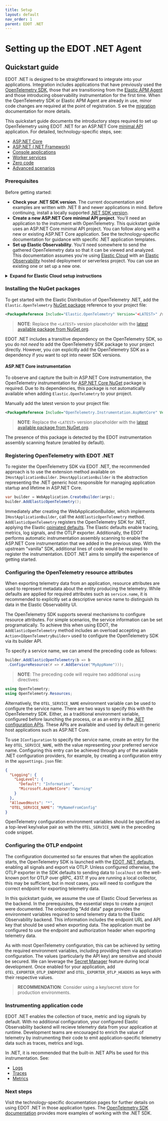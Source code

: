 ```yaml
---
title: Setup
layout: default
nav_order: 1
parent: EDOT .NET
---
```


# Setting up the EDOT .NET Agent

## Quickstart guide

EDOT .NET is designed to be straightforward to integrate into your applications. Integration includes applications that have previously used the
[OpenTelemetry SDK](https://opentelemetry.io/docs/languages/net/), those that are transitioning from the 
[Elastic APM Agent](https://www.elastic.co/guide/en/apm/agent/dotnet/current/index.html) and those introducing observability instrumentation for
the first time. When the OpenTelemetry SDK or Elastic APM Agent are already in use, minor code changes are required at the point of registration.
S ee the [migration](./../migration) documentation for more details.

This quickstart guide documents the introductory steps required to set up OpenTelemetry using EDOT .NET for an ASP.NET Core 
[minimal API](https://learn.microsoft.com/aspnet/core/fundamentals/minimal-apis) application. For detailed, technology-specific steps, see:

* [ASP.NET Core](./aspnetcore)
* [ASP.NET (.NET Framework)](./aspnet)
* [Console applications](./console)
* [Worker services](./worker-services)
* [Zero code](./zero-code)
* [Advanced scenarios](./advanced-scenarios)

### Prerequisites

Before getting started:

* **Check your .NET SDK version**. The current documentation and examples are written with .NET 8 and newer applications in mind. 
Before continuing, install a locally supported [.NET SDK version](https://dotnet.microsoft.com/en-us/download/dotnet).
* **Create a new ASP.NET Core minimal API project**. You'll need an application to the instrument with OpenTelemetry. This quickstart guide uses
an ASP.NET Core minimal API project. You can follow along with a new or existing ASP.NET Core application. See the
technology-specific documentation for guidance with specific .NET application templates. 
* **Set up Elastic Observability**. You'll need somewhere to send the gathered OpenTelemetry data so that it can be viewed and analyzed. 
This documentation assumes you're using [Elastic Cloud](https://www.elastic.co/cloud) with an [Elastic Observability](https://www.elastic.co/observability) 
hosted deployment or serverless project. You can use an existing one or set up a new one.

<details markdown="1">
<summary><strong>Expand for Elastic Cloud setup instructions</strong></summary>
To create your first Elastic Observability serverless project:

1. Sign up for a [free Elastic Cloud trial](https://cloud.elastic.co/registration) or sign into an existing account.
1. Go to <https://cloud.elastic.co/home>.
1. Click **Create serverless project**.
1. Choose **Elastic for Observability**.
1. Provide a name for your serverless project and click **Create serverless project**.
1. Once the project is ready, click *Open* to access Kibana
1. Choose **Add data** to take you to the onboarding home page (for example, `https://{DEPLOYMENT_NAME}.kb.{REGION}.{CLOUDPROVIDER}.elastic.cloud/app/observabilityOnboarding`).
1. Choose **Application** and select **OpenTelemetry**
1. Follow the onboarding instructions to create an API key and capture the endpoint URL that will be used when configuring application(s).
</details>

### Installing the NuGet packages

To get started with the Elastic Distribution of OpenTelemetry .NET, add the `Elastic.OpenTelemetry` [NuGet package](https://www.nuget.org/packages/Elastic.OpenTelemetry)
reference to your project file:

```xml
<PackageReference Include="Elastic.OpenTelemetry" Version="<LATEST>" />
```

> **NOTE**: Replace the `<LATEST>` version placeholder with the 
[latest available package from NuGet.org](https://www.nuget.org/packages/Elastic.OpenTelemetry).

EDOT .NET includes a transitive dependency on the OpenTelemetry SDK, so you do not _need_ to add the OpenTelemetry SDK package to your project directly. However,
you _can_ explicitly add the OpenTelemetry SDK as a dependency if you want to opt into newer SDK versions.

#### ASP.NET Core instrumentation

To observe and capture the built-in ASP.NET Core instrumentation, the OpenTelemetry instrumentation for [ASP.NET Core
NuGet](https://www.nuget.org/packages/OpenTelemetry.Instrumentation.AspNetCore) package is required. Due to its dependencies, this
package is not automatically available when adding `Elastic.OpenTelemetry` to your project.

Manually add the latest version to your project file:

```xml
<PackageReference Include="OpenTelemetry.Instrumentation.AspNetCore" Version="<LATEST>" />
```

> **NOTE**: Replace the `<LATEST>` version placeholder with the 
[latest available package from NuGet.org](https://www.nuget.org/packages/OpenTelemetry.Instrumentation.AspNetCore).

The presence of this package is detected by the EDOT instrumentation assembly scanning feature (enabled by default).

### Registering OpenTelemetry with EDOT .NET

To register the OpenTelemetry SDK via EDOT .NET, the recommended approach is to use the extension method available on
`IHostApplicationBuilder`. `IHostApplicationBuilder` is the abstraction representing the .NET generic host responsible
for managing application startup and lifetime in ASP.NET Core.

```csharp
var builder = WebApplication.CreateBuilder(args);
builder.AddElasticOpenTelemetry();
```

Immediately after creating the WebApplicationBuilder, which implements `IHostApplicationBuilder`, call the 
`AddElasticOpenTelemetry` method. `AddElasticOpenTelemetry` registers the OpenTelemetry SDK for .NET, applying the Elastic
[opiniated defaults](.///edot-defaults). The Elastic defaults enable tracing, metrics, log signals, and the OTLP exporter.
Additionally, the EDOT performs automatic instrumentation assembly scanning to enable the ASP.NET Core instrumentation
that we added in the previous step. With the upstream "vanilla" SDK, additional lines of code would be required to register
the instrumentation. EDOT .NET aims to simplify the experience of getting started.

### Configuring the OpenTelemetry resource attributes

When exporting telemetry data from an application, resource attributes are used to represent metadata about the entity
producing the telemetry. While defaults are applied for required attributes such as `service.name`, it is recommended to
explicitly set a descriptive service name to distinguish its data in the Elastic Observability UI.

The OpenTelemetry SDK supports several mechanisms to configure resource attributes. For simple scenarios, the service
information can be set programatically. To achieve this when using EDOT, the `AddElasticOpenTelemetry` method includes an
overload accepting an `Action<IOpenTelemetryBuilder>` used to configure the OpenTelemetry SDK via its builder API.

To specify a service name, we can amend the preceding code as follows:

```csharp
builder.AddElasticOpenTelemetry(b => b
 .ConfigureResource(r => r.AddService("MyAppName")));
```

> **NOTE**: The preceding code will require two additional `using` directives:

```csharp
using OpenTelemetry;
using OpenTelemetry.Resources;
```
Alternatively, the `OTEL_SERVICE_NAME` environment variable can be used to configure the service name.
There are two ways to specify this with the OpenTelemetry SDK. Either, as a traditional environment variable, configured before
launching the process, or as an entry in the [.NET configuration APIs](https://learn.microsoft.com/dotnet/core/extensions/configuration).
These APIs are available and used by default in generic host applications such as ASP.NET Core.

To use `IConfiguration` to specify the service name, create an entry for the key `OTEL_SERVICE_NAME`, with the value representing 
your preferred service name. Configuring this entry can be achieved through any of the available .NET configuration providers, for example,
by creating a configuration entry in the `appsettings.json` file:

```json
{
  "Logging": {
    "LogLevel": {
      "Default": "Information",
      "Microsoft.AspNetCore": "Warning"
    }
  },
  "AllowedHosts": "*",
  "OTEL_SERVICE_NAME": "MyNameFromConfig"
}
```

OpenTelemetry configuration environment variables should be specified as a top-level key/value pair as with the `OTEL_SERVICE_NAME` in
the preceding code snippet.

### Configuring the OTLP endpoint

The configuration documented so far ensures that when the application starts, the OpenTelemetry SDK is launched with the 
[EDOT .NET defaults](./edot-defaults), enabling all signals and export via OTLP. Unless configured otherwise, the OTLP exporter in the SDK defaults to 
sending data to `localhost` on the well-known port for OTLP over gRPC, 4317. If you are running a local collector, this may be 
sufficient, but in most cases, you will need to configure the correct endpoint for exporting telemetry data.

In this quickstart guide, we assume the use of Elastic Cloud Serverless as the backend. In the prerequisites, the essential steps
to create a project were documented. The onboarding "Add data" page provides the environment variables required to send telemetry data to the Elastic
Observability backend. This information includes the endpoint URL and API key that should be used when exporting data. The 
application must be configured to use the endpoint and authorization header when exporting telemetry data.

As with most OpenTelemetry configuration, this can be achieved by setting the required environment variables, including providing them via application
configuration. The values (particularly the API key) are sensitive and should be secured. We can leverage the 
[Secret Manager](https://learn.microsoft.com/aspnet/core/security/app-secrets) feature during local development. Once enabled
for your application, add `OTEL_EXPORTER_OTLP_ENDPOINT` and `OTEL_EXPORTER_OTLP_HEADERS` as keys with their respective values.

> **RECOMMENDATION**: Consider using a key/secret store for production environments.

### Instrumenting application code

EDOT .NET enables the collection of trace, metric and log signals by default. With no additional configuration, your configured Elastic
Observability backend will recieve telemetry data from your application at runtime. Development teams are encouraged to enrich the value
of telemetry by instrumenting their code to emit application-specific telemetry data such as traces, metrics and logs. 

In .NET, it is recommended that the built-in .NET APIs be used for this instrumentation. See:

- [Logs](https://learn.microsoft.com/dotnet/core/extensions/logging)
- [Traces](https://learn.microsoft.com/dotnet/core/diagnostics/distributed-tracing-instrumentation-walkthroughs)
- [Metrics](https://learn.microsoft.com/dotnet/core/diagnostics/metrics-instrumentation)

### Next steps

Visit the technology-specific documentation pages for further details on using EDOT .NET in those application types.
The [OpenTelemetry SDK documentation](https://opentelemetry.io/docs/languages/net/getting-started/) provides more examples of
working with the .NET SDK.